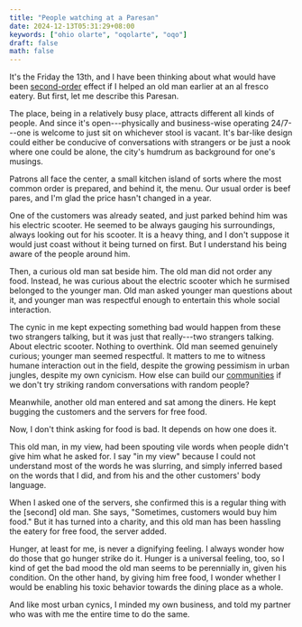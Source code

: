 ```yaml
---
title: "People watching at a Paresan"
date: 2024-12-13T05:31:29+08:00
keywords: ["ohio olarte", "oqolarte", "oqo"]
draft: false
math: false
---
```


It's the Friday the 13th, and I have been thinking about what would have
been [second-order](/second-order-thinking) effect if I helped an old
man earlier at an al fresco eatery. But first, let me describe this
Paresan.

The place, being in a relatively busy place, attracts different all
kinds of people. And since it's open---physically and business-wise
operating 24/7---one is welcome to just sit on whichever stool is
vacant. It's bar-like design could either be conducive of conversations
with strangers or be just a nook where one could be alone, the city's
humdrum as background for one's musings.

Patrons all face the center, a small kitchen island of sorts where the
most common order is prepared, and behind it, the menu. Our usual order
is beef pares, and I'm glad the price hasn't changed in a year.

One of the customers was already seated, and just parked behind him was
his electric scooter. He seemed to be always gauging his surroundings,
always looking out for his scooter. It is a heavy thing, and I don't
suppose it would just coast without it being turned on first. But I
understand his being aware of the people around him.

Then, a curious old man sat beside him. The old man did not order any
food. Instead, he was curious about the electric scooter which he
surmised belonged to the
younger man. Old man asked younger man questions about it, and
younger man was respectful enough to entertain this whole social
interaction.

The cynic in me kept expecting something bad would happen from these two
strangers talking, but it was just that really---two strangers talking.
About electric scooter. Nothing to overthink. Old man seemed genuinely
curious; younger man seemed respectful. It matters to me to witness
humane interaction out in the field, despite the growing pessimism
in urban jungles, despite my own cynicism. How else can build our
[communities](/community) if we don't try striking random conversations with random
people?

Meanwhile, another old man entered and sat among the diners. He
kept bugging the customers and the servers
for free food.

Now, I don't think asking for food is bad. It depends on how
one does it.

This old man, in my view, had been spouting vile words when people
didn't give him what he asked for. I say "in my view" because I could
not understand most of the words he was slurring, and simply inferred
based on the words that I did, and from his and the other customers' body
language.

When I asked one of the servers, she confirmed this is a regular thing
with the [second] old man. She says, "Sometimes, customers would buy him food."
But it has turned into a charity, and this old man has been hassling the
eatery for free food, the server added.

Hunger, at least for me, is never a dignifying feeling. I always wonder
how do those that go hunger strike do it. Hunger is a universal feeling,
too, so I kind of get the bad mood the old man seems to be perennially
in, given his condition. On the other hand, by giving him free food, I
wonder whether I would be enabling his toxic behavior towards the dining
place as a whole.

And like most urban cynics, I minded my own business, and told my
partner who was with me the entire time to do the same.
